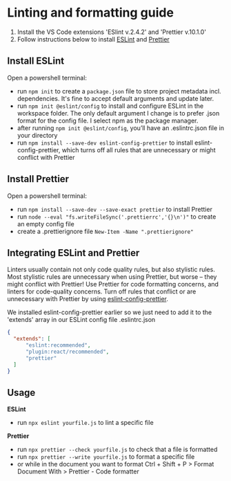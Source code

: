 # Linting and formatting guide
1. Install the VS Code extensions 'ESlint v.2.4.2' and 'Prettier v.10.1.0'
2. Follow instructions below to install [ESLint](https://eslint.org/) and
[Prettier](https://prettier.io/)

## Install ESLint
Open a powershell terminal:  
* run `npm init` to create a `package.json` file to store project metadata incl.
dependencies. It's fine to accept default arguments and update later.
* run `npm init @eslint/config` to install and configure ESLint in the workspace
folder. The only default argument I change is to prefer .json format for the
config file. I select npm as the package manager.
* after running `npm init @eslint/config`, you’ll have an .eslintrc.json file
in your directory
* run `npm install --save-dev eslint-config-prettier` to install
eslint-config-prettier, which turns off all rules that are unnecessary or might
conflict with Prettier

## Install Prettier
Open a powershell terminal:   
* run `npm install --save-dev --save-exact prettier` to install Prettier
* run `node --eval "fs.writeFileSync('.prettierrc','{}\n')"` to create an empty
config file
* create a .prettierignore file `New-Item -Name ".prettierignore"`

## Integrating ESLint and Prettier
Linters usually contain not only code quality rules, but also stylistic rules.
Most stylistic rules are unnecessary when using Prettier, but worse – they might
conflict with Prettier! Use Prettier for code formatting concerns, and linters
for code-quality concerns. Turn off rules that conflict or are unnecessary with
Prettier by using [eslint-config-prettier](https://github.com/prettier/eslint-config-prettier).

We installed eslint-config-prettier earlier so we just need to add it to the
'extends' array in our ESLint config file .eslintrc.json
```json
{
  "extends": [
      "eslint:recommended",
      "plugin:react/recommended",
      "prettier"
  ]
}
```

## Usage
**ESLint**  
* run `npx eslint yourfile.js` to lint a specific file

**Prettier**  
* run `npx prettier --check yourfile.js` to check that a file is formatted
* run `npx prettier --write yourfile.js` to format a specific file
* or while in the document you want to format Ctrl + Shift + P > Format Document
With > Prettier - Code formatter
